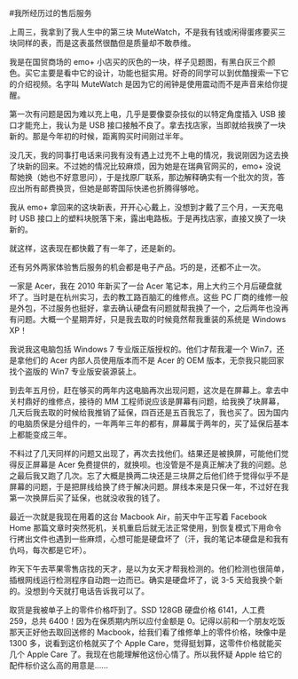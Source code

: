 #我所经历过的售后服务

<!-- description: Acer, Apple 和 MuteWatch -->
<!-- date: 2013-04-08 -->

上周三，我拿到了我人生中的第三块 MuteWatch，不是我有钱或闲得蛋疼要买三块同样的表，而是这表虽然很酷但是质量却不敢恭维。

我是在国贸商场的 emo+ 小店买的灰色的一块，样子见题图，有黑白灰三个颜色。买它主要是看中它的设计，功能也挺实用。好奇的同学可以到优酷搜索一下它的介绍视频。名字叫 MuteWatch 是因为它的闹钟是使用震动而不是声音来给你提醒。

第一次有问题是因为难以充上电，几乎是要像耍杂技似的以特定角度插入 USB 接口才能充上，我认为是 USB 接口接触不良了。拿去找店家，当即就给我换了一块新的。那是今年初的时候，距离购买时间刚过半年。

没几天，我的同事打电话来问我有没有遇上过充不上电的情况，我说刚因为这去换了块新的回来。不过她的情况比较麻烦，因为她是在瑞典官网买的，emo+ 没说帮她换（她也不好意思问），于是找原厂联系，那边解释确实有一个批次的货，答应出所有邮费换货，但她是邮寄国际快递也折腾得够呛。

我从 emo+ 拿回来的这块新表，开开心心戴上，没想到才戴了三个月，一天充电时 USB 接口上的塑料块脱落下来，露出电路板。于是再找店家，直接又换了一块新的。

就这样，这表现在都快戴了有一年了，还是新的。

还有另外两家体验售后服务的机会都是电子产品。巧的是，还都不止一次。

一家是 Acer，我在 2010 年新买了一台 Acer 笔记本，用上大约三个月后硬盘就坏了。当时是在杭州实习，去的教工路百脑汇的维修点。这些 PC 厂商的维修一般是外包，不过服务也挺好，拿去确认硬盘有问题就帮我换了一个，之后两年也没再有问题。大概一个星期弄好，只是我去取的时候竟然帮我重装的系统是 Windows XP！

我说我这电脑包括 Windows 7 专业版正版授权的。他们才帮我灌一个 Win7，还是拿他们的 Acer 内部人员使用版本而不是 Acer 的 OEM 版本，无奈我只能回家找个盗版的 Win7 专业版安装源装上。

到去年五月份，赶在够买的两年内这电脑再次出现问题，这次是在屏幕上。拿去中关村鼎好的维修点，接待的 MM 工程师说应该是屏幕有问题，给我换了块屏幕，几天后我去取的时候给我推销了延保，四百还是五百我忘了，我也买了。因为国内的电脑质保是分组件的，一年两年三年的都有，屏幕属于两年的，买了延保后基本上都能变成三年。

不料过了几天同样的问题又出现了，再次去找他们。结果还是被换屏，可能他们觉得反正屏幕是 Acer 免费提供的，就换呗。也没管是不是真正解决了我的问题。总之最后我又跑了几次。忘了大概是换两二块还是三块屏之后他们终于觉得似乎不是屏幕的问题，于是把屏线给换了终于解决问题。屏线本来是只保一年，不过好在我第一次换屏后买了延保，也就没收我的钱了。

最近一次就是我现在用着的这台 Macbook Air，前天中午正写着 Facebook Home 那篇文章时突然死机，关机重启后就无法正常使用，到恢复模式下用命令行拷出文件也遇到一些麻烦，心想可能是硬盘坏了（汗，我的笔记本硬盘是和我有仇吗，每次都是它坏）。

昨天下午去苹果零售店找的天才，是以为女天才帮我检测的。他们检测也很简单，插根网线运行检测程序自动跑一边而已。确实是硬盘坏了，说 3-5 天给我换个新的。没想到今天就打电话告诉我可以了。

取货是我被单子上的零件价格吓到了。SSD 128GB 硬盘价格 6141，人工费 259，总共 6400！因为在保质期内所以应付金额是 0。记得以前和一个朋友吃饭那天正好他去取回送修的 Macbook，给我们看了维修单上的零件价格，映像中是 1300 多，说看到这价格就买了个 Apple Care，觉得挺划算，这零件价格就能买几个 Apple Care 了。我现在也能理解他这份心情了。所以我怀疑 Apple 给它的配件标价这么高的用意是……
